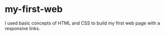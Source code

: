 # my-first-web
I used basic concepts of HTML and CSS to build my first web page with a responsive links.
